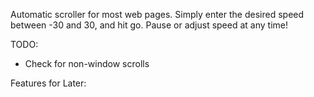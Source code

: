 Automatic scroller for most web pages. Simply enter the desired speed between -30 and 30, and hit go. Pause or adjust speed at any time!

TODO:
- Check for non-window scrolls  

Features for Later:
